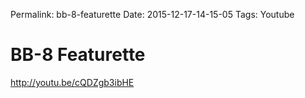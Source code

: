 Permalink: bb-8-featurette
Date: 2015-12-17-14-15-05
Tags: Youtube

# BB-8 Featurette

http://youtu.be/cQDZgb3ibHE